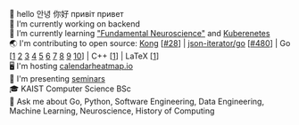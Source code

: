👋 hello 안녕 你好 привіт привет  
🔭 I’m currently working on backend  
🌱 I’m currently learning ["Fundamental Neuroscience"](https://www.goodreads.com/book/show/13658691-fundamental-neuroscience) and [Kuberenetes](https://kubernetes.io/)  
🌏 I'm contributing to open source: [Kong](https://github.com/Kong/kong) [[#28](https://github.com/Kong/lua-multipart/pull/28)] | [json-iterator/go](https://github.com/json-iterator/go) [[#480](https://github.com/json-iterator/go/pull/480)] | Go [[1](https://github.com/nikolaydubina/calendarheatmap) [2](https://github.com/nikolaydubina/go-featureprocessing) [3](https://github.com/nikolaydubina/go-ml-benchmarks) [4](https://github.com/nikolaydubina/openapi-inline-examples) [5](https://github.com/nikolaydubina/import-graph) [6](https://github.com/nikolaydubina/jsonl-graph) [7](https://github.com/nikolaydubina/go-recipes) [8](https://github.com/nikolaydubina/multiline-jsonl) [9](https://github.com/nikolaydubina/go-svgpan) [10](https://github.com/nikolaydubina/go-graph-layout)] | C++ [[1](https://github.com/nikolaydubina/ARIA)] | LaTeX [[1](https://github.com/nikolaydubina/minimal-latex-resume)]  
🖥 I'm hosting [calendarheatmap.io](http://calendarheatmap.io/)  
📖 I'm presenting [seminars](https://github.com/nikolaydubina/presentations)  
🎓 KAIST Computer Science BSc  
💬 Ask me about Go, Python, Software Engineering, Data Engineering, Machine Learning, Neuroscience, History of Computing  
